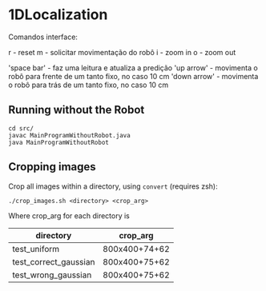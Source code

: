 # 1DLocalization

Comandos interface:

r - reset
m - solicitar movimentação do robô
i - zoom in
o - zoom out

'space bar' - faz uma leitura e atualiza a predição
'up arrow' - movimenta o robô para frente de um tanto fixo, no caso 10 cm
'down arrow' - movimenta o robô para trás de um tanto fixo, no caso 10 cm

## Running without the Robot

```
cd src/
javac MainProgramWithoutRobot.java
java MainProgramWithoutRobot
```

## Cropping images

Crop all images within a directory, using `convert` (requires zsh):

```
./crop_images.sh <directory> <crop_arg>
```

Where crop_arg for each directory is

| directory               | crop_arg      |
| ----------------------- |:-------------:| 
| test_uniform            | 800x400+74+62 |
| test\_correct\_gaussian | 800x400+75+62 |
| test\_wrong\_gaussian   | 800x400+75+62 |
